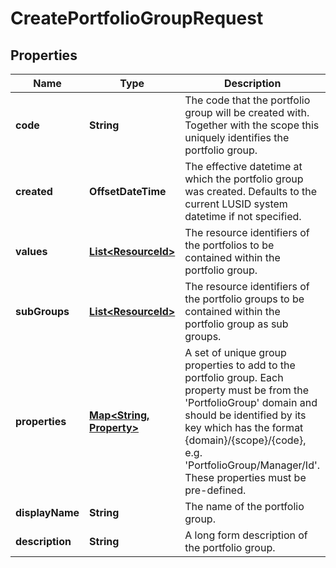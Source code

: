 

# CreatePortfolioGroupRequest


## Properties

Name | Type | Description | Notes
------------ | ------------- | ------------- | -------------
**code** | **String** | The code that the portfolio group will be created with. Together with the scope this uniquely identifies the portfolio group. | 
**created** | **OffsetDateTime** | The effective datetime at which the portfolio group was created. Defaults to the current LUSID system datetime if not specified. |  [optional]
**values** | [**List&lt;ResourceId&gt;**](ResourceId.md) | The resource identifiers of the portfolios to be contained within the portfolio group. |  [optional]
**subGroups** | [**List&lt;ResourceId&gt;**](ResourceId.md) | The resource identifiers of the portfolio groups to be contained within the portfolio group as sub groups. |  [optional]
**properties** | [**Map&lt;String, Property&gt;**](Property.md) | A set of unique group properties to add to the portfolio group. Each property must be from the &#39;PortfolioGroup&#39; domain and should be identified by its key which has the format {domain}/{scope}/{code}, e.g. &#39;PortfolioGroup/Manager/Id&#39;. These properties must be pre-defined. |  [optional]
**displayName** | **String** | The name of the portfolio group. | 
**description** | **String** | A long form description of the portfolio group. |  [optional]



